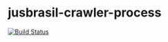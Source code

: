 # jusbrasil-crawler-process

[![Build Status](https://www.travis-ci.org/gputrick/jusbrasil-crawler-process.svg?branch=master)](https://www.travis-ci.org/gputrick/jusbrasil-crawler-process)